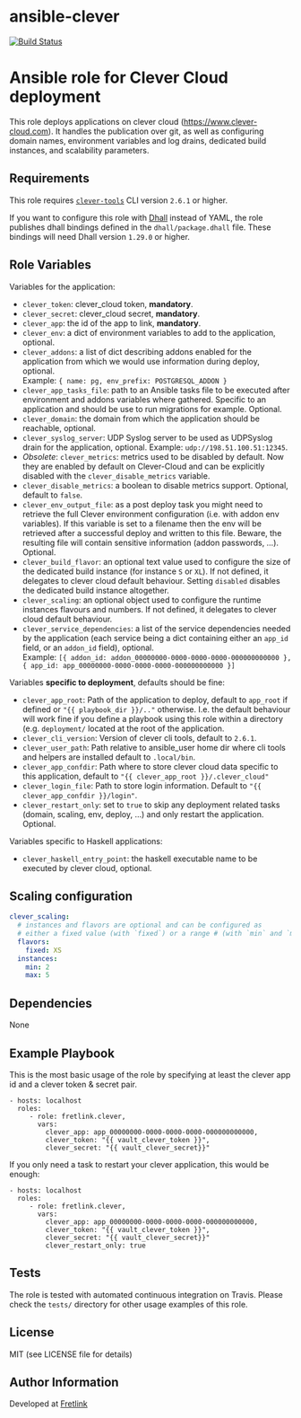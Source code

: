 # ansible-clever

[![Build Status](https://travis-ci.com/fretlink/ansible-clever.svg?token=D3nFpUxMu7vStDHwUNy4&branch=master)](https://travis-ci.com/fretlink/ansible-clever)

Ansible role for Clever Cloud deployment
=======

This role deploys applications on clever cloud (https://www.clever-cloud.com).
It handles the publication over git, as well as configuring domain names, environment variables and log drains, dedicated build instances, and scalability parameters.

Requirements
------------

This role requires [`clever-tools`](https://github.com/CleverCloud/clever-tools) CLI version `2.6.1` or higher.

If you want to configure this role with [Dhall](https://dhall-lang.org/) instead of YAML, the role publishes dhall bindings defined in the `dhall/package.dhall` file. These bindings will need Dhall version `1.29.0` or higher.

Role Variables
--------------

Variables for the application:

- `clever_token`: clever_cloud token, **mandatory**.
- `clever_secret`: clever_cloud secret, **mandatory**.
- `clever_app`: the id of the app to link, **mandatory**.
- `clever_env`: a dict of environment variables to add to the application, optional.
- `clever_addons`: a list of dict describing addons enabled for the application from which we would use information during deploy, optional.<br/>
  Example: `{ name: pg, env_prefix: POSTGRESQL_ADDON }`
- `clever_app_tasks_file`: path to an Ansible tasks file to be executed after environment and addons variables where gathered. Specific to an application and should be use to run migrations for example. Optional.
- `clever_domain`: the domain from which the application should be reachable, optional.
- `clever_syslog_server`: UDP Syslog server to be used as UDPSyslog drain for the application, optional. Example: `udp://198.51.100.51:12345`.
- _Obsolete_: `clever_metrics`: metrics used to be disabled by default. Now they are enabled by default on Clever-Cloud and can be explicitly disabled with the `clever_disable_metrics` variable.
- `clever_disable_metrics`: a boolean to disable metrics support. Optional, default to `false`.
- `clever_env_output_file`: as a post deploy task you might need to retrieve the full Clever environment configuration (i.e. with addon env variables). If this variable is set to a filename then the env will be retrieved after a successful deploy and written to this file. Beware, the resulting file will contain sensitive information (addon passwords, …). Optional.
- `clever_build_flavor`: an optional text value used to configure the size of the dedicated build instance (for instance `S` or `XL`). If not defined, it delegates to clever cloud default behaviour. Setting `disabled` disables the dedicated build instance altogether.
- `clever_scaling`: an optional object used to configure the runtime instances flavours and numbers. If not defined, it delegates to clever cloud default behaviour.
- `clever_service_dependencies`: a list of the service dependencies needed by the application (each service being a dict containing either an `app_id` field, or an `addon_id` field), optional.<br/>
  Example: `[{ addon_id: addon_00000000-0000-0000-0000-000000000000 }, { app_id: app_00000000-0000-0000-0000-000000000000 }]`

Variables **specific to deployment**, defaults should be fine:

- `clever_app_root`: Path of the application to deploy, default to `app_root` if defined or `"{{ playbook_dir }}/.."` otherwise. I.e. the default behaviour will work fine if you define a playbook using this role within a directory (e.g. `deployment/` located at the root of the application.
- `clever_cli_version`: Version of clever cli tools, default to `2.6.1`.
- `clever_user_path`: Path relative to ansible_user home dir where cli tools and helpers are installed default to `.local/bin`.
- `clever_app_confdir`: Path where to store clever cloud data specific to this application, default to `"{{ clever_app_root }}/.clever_cloud"`
- `clever_login_file`: Path to store login information. Default to `"{{ clever_app_confdir }}/login"`.
- `clever_restart_only`: set to `true` to skip any deployment related tasks (domain, scaling, env, deploy, …) and only restart the application. Optional.

Variables specific to Haskell applications:

- `clever_haskell_entry_point`: the haskell executable name to be executed by clever cloud, optional.

Scaling configuration
---------------------

```yaml
clever_scaling:
  # instances and flavors are optional and can be configured as
  # either a fixed value (with `fixed`) or a range # (with `min` and `max`)
  flavors:
    fixed: XS
  instances:
    min: 2
    max: 5
```

Dependencies
------------

None

Example Playbook
----------------

This is the most basic usage of the role by specifying at least the clever app id and a clever token & secret pair.

    - hosts: localhost
      roles:
         - role: fretlink.clever,
           vars:
             clever_app: app_00000000-0000-0000-0000-000000000000,
             clever_token: "{{ vault_clever_token }}",
             clever_secret: "{{ vault_clever_secret}}"

If you only need a task to restart your clever application, this would be enough:

    - hosts: localhost
      roles:
         - role: fretlink.clever,
           vars:
             clever_app: app_00000000-0000-0000-0000-000000000000,
             clever_token: "{{ vault_clever_token }}",
             clever_secret: "{{ vault_clever_secret}}"
             clever_restart_only: true

Tests
----

The role is tested with automated continuous integration on Travis. Please check the `tests/` directory for other usage examples of this role.

License
-------

MIT (see LICENSE file for details)

Author Information
------------------

Developed at [Fretlink](https://tech.fretlink.com)
